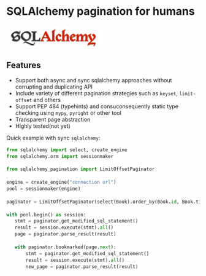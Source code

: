 # SQLAlchemy pagination for humans

<div>
    <img src="assets/sqlalchemy.png" alt="sql-alchemy" height="60" />
</div>

## Features

* Support both async and sync sqlalchemy approaches without corrupting and duplicating API
* Include variety of different pagination strategies such as `keyset`, `limit-offset` and others
* Support PEP 484 (typehints) and consuconsequently static type checking using `mypy`, `pyright` or other tool
* Transparent page abstraction
* Highly tested(not yet)

Quick example with sync `sqlalchemy`:

 ```python
from sqlalchemy import select, create_engine
from sqlalchemy.orm import sessionmaker

from sqlalchemy_pagination import LimitOffsetPaginator

engine = create_engine("connection url")
pool = sessionmaker(engine)

paginator = LimitOffsetPaginator(select(Book).order_by(Book.id, Book.title))

with pool.begin() as session:
    stmt = paginator.get_modified_sql_statement()
    result = session.execute(stmt).all()
    page = paginator.parse_result(result)

    with paginator.bookmarked(page.next):
        stmt = paginator.get_modified_sql_statement()
        result = session.execute(stmt).all()
        new_page = paginator.parse_result(result)

```
